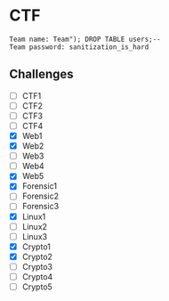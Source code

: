 # CTF
```
Team name: Team"); DROP TABLE users;--
Team password: sanitization_is_hard
```

## Challenges

- [ ] CTF1
- [ ] CTF2
- [ ] CTF3
- [ ] CTF4
- [x] Web1
- [x] Web2
- [ ] Web3
- [ ] Web4
- [x] Web5
- [x] Forensic1
- [ ] Forensic2
- [ ] Forensic3
- [x] Linux1
- [ ] Linux2
- [ ] Linux3
- [x] Crypto1
- [x] Crypto2
- [ ] Crypto3
- [ ] Crypto4
- [ ] Crypto5